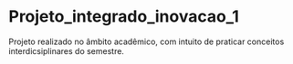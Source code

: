 # Projeto_integrado_inovacao_1
Projeto realizado no âmbito acadêmico, com intuito de praticar conceitos interdicsiplinares do semestre.
